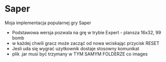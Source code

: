 # Saper
Moja implementacja popularnej gry Saper

- Podstawowa wersja pozwala na grę w trybie Expert - plansza 16x32, 99 bomb
- w każdej chwili gracz może zacząć od nowa wciskając przycisk RESET
- Jesli uda się wygrać uzytkownik dostaje stosowny komunikat
- plik .jar musi być trzymany w TYM SAMYM FOLDERZE co images
